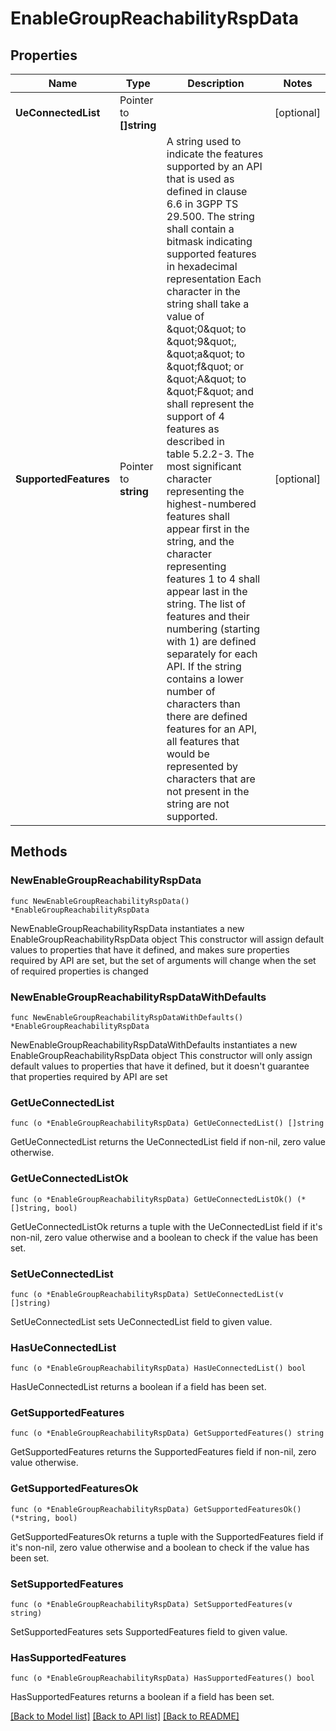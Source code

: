 # EnableGroupReachabilityRspData

## Properties

Name | Type | Description | Notes
------------ | ------------- | ------------- | -------------
**UeConnectedList** | Pointer to **[]string** |  | [optional] 
**SupportedFeatures** | Pointer to **string** | A string used to indicate the features supported by an API that is used as defined in clause  6.6 in 3GPP TS 29.500. The string shall contain a bitmask indicating supported features in  hexadecimal representation Each character in the string shall take a value of \&quot;0\&quot; to \&quot;9\&quot;,  \&quot;a\&quot; to \&quot;f\&quot; or \&quot;A\&quot; to \&quot;F\&quot; and shall represent the support of 4 features as described in  table 5.2.2-3. The most significant character representing the highest-numbered features shall  appear first in the string, and the character representing features 1 to 4 shall appear last  in the string. The list of features and their numbering (starting with 1) are defined  separately for each API. If the string contains a lower number of characters than there are  defined features for an API, all features that would be represented by characters that are not  present in the string are not supported.  | [optional] 

## Methods

### NewEnableGroupReachabilityRspData

`func NewEnableGroupReachabilityRspData() *EnableGroupReachabilityRspData`

NewEnableGroupReachabilityRspData instantiates a new EnableGroupReachabilityRspData object
This constructor will assign default values to properties that have it defined,
and makes sure properties required by API are set, but the set of arguments
will change when the set of required properties is changed

### NewEnableGroupReachabilityRspDataWithDefaults

`func NewEnableGroupReachabilityRspDataWithDefaults() *EnableGroupReachabilityRspData`

NewEnableGroupReachabilityRspDataWithDefaults instantiates a new EnableGroupReachabilityRspData object
This constructor will only assign default values to properties that have it defined,
but it doesn't guarantee that properties required by API are set

### GetUeConnectedList

`func (o *EnableGroupReachabilityRspData) GetUeConnectedList() []string`

GetUeConnectedList returns the UeConnectedList field if non-nil, zero value otherwise.

### GetUeConnectedListOk

`func (o *EnableGroupReachabilityRspData) GetUeConnectedListOk() (*[]string, bool)`

GetUeConnectedListOk returns a tuple with the UeConnectedList field if it's non-nil, zero value otherwise
and a boolean to check if the value has been set.

### SetUeConnectedList

`func (o *EnableGroupReachabilityRspData) SetUeConnectedList(v []string)`

SetUeConnectedList sets UeConnectedList field to given value.

### HasUeConnectedList

`func (o *EnableGroupReachabilityRspData) HasUeConnectedList() bool`

HasUeConnectedList returns a boolean if a field has been set.

### GetSupportedFeatures

`func (o *EnableGroupReachabilityRspData) GetSupportedFeatures() string`

GetSupportedFeatures returns the SupportedFeatures field if non-nil, zero value otherwise.

### GetSupportedFeaturesOk

`func (o *EnableGroupReachabilityRspData) GetSupportedFeaturesOk() (*string, bool)`

GetSupportedFeaturesOk returns a tuple with the SupportedFeatures field if it's non-nil, zero value otherwise
and a boolean to check if the value has been set.

### SetSupportedFeatures

`func (o *EnableGroupReachabilityRspData) SetSupportedFeatures(v string)`

SetSupportedFeatures sets SupportedFeatures field to given value.

### HasSupportedFeatures

`func (o *EnableGroupReachabilityRspData) HasSupportedFeatures() bool`

HasSupportedFeatures returns a boolean if a field has been set.


[[Back to Model list]](../README.md#documentation-for-models) [[Back to API list]](../README.md#documentation-for-api-endpoints) [[Back to README]](../README.md)


